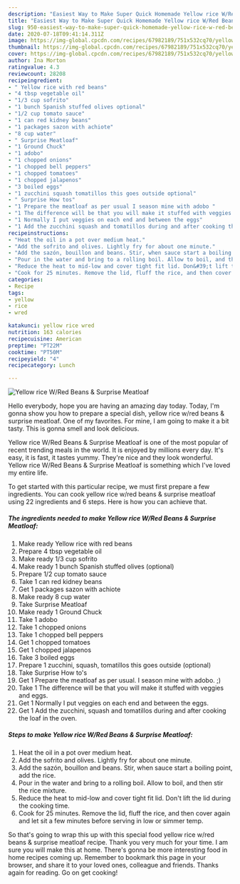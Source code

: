 ```yaml
---
description: "Easiest Way to Make Super Quick Homemade Yellow rice W/Red Beans &amp;amp; Surprise Meatloaf"
title: "Easiest Way to Make Super Quick Homemade Yellow rice W/Red Beans &amp;amp; Surprise Meatloaf"
slug: 950-easiest-way-to-make-super-quick-homemade-yellow-rice-w-red-beans-and-amp-surprise-meatloaf
date: 2020-07-18T09:41:14.311Z
image: https://img-global.cpcdn.com/recipes/67982189/751x532cq70/yellow-rice-wred-beans-surprise-meatloaf-recipe-main-photo.jpg
thumbnail: https://img-global.cpcdn.com/recipes/67982189/751x532cq70/yellow-rice-wred-beans-surprise-meatloaf-recipe-main-photo.jpg
cover: https://img-global.cpcdn.com/recipes/67982189/751x532cq70/yellow-rice-wred-beans-surprise-meatloaf-recipe-main-photo.jpg
author: Ina Morton
ratingvalue: 4.3
reviewcount: 28208
recipeingredient:
- " Yellow rice with red beans"
- "4 tbsp vegetable oil"
- "1/3 cup sofrito"
- "1 bunch Spanish stuffed olives optional"
- "1/2 cup tomato sauce"
- "1 can red kidney beans"
- "1 packages sazon with achiote"
- "8 cup water"
- " Surprise Meatloaf"
- "1 Ground Chuck"
- "1 adobo"
- "1 chopped onions"
- "1 chopped bell peppers"
- "1 chopped tomatoes"
- "1 chopped jalapenos"
- "3 boiled eggs"
- "1 zucchini squash tomatillos this goes outside optional"
- " Surprise How tos"
- "1 Prepare the meatloaf as per usual I season mine with adobo "
- "1 The difference will be that you will make it stuffed with veggies and eggs"
- "1 Normally I put veggies on each end and between the eggs"
- "1 Add the zucchini squash and tomatillos during and after cooking the loaf in the oven"
recipeinstructions:
- "Heat the oil in a pot over medium heat."
- "Add the sofrito and olives. Lightly fry for about one minute."
- "Add the sazón, bouillon and beans. Stir, when sauce start a boiling point, add the rice."
- "Pour in the water and bring to a rolling boil. Allow to boil, and then stir the rice mixture."
- "Reduce the heat to mid-low and cover tight fit lid. Don&#39;t lift the lid during the cooking time."
- "Cook for 25 minutes. Remove the lid, fluff the rice, and then cover again and let sit a few minutes before serving in low or simmer temp."
categories:
- Recipe
tags:
- yellow
- rice
- wred

katakunci: yellow rice wred 
nutrition: 163 calories
recipecuisine: American
preptime: "PT22M"
cooktime: "PT50M"
recipeyield: "4"
recipecategory: Lunch

---
```



![Yellow rice W/Red Beans &amp; Surprise Meatloaf](https://img-global.cpcdn.com/recipes/67982189/751x532cq70/yellow-rice-wred-beans-surprise-meatloaf-recipe-main-photo.jpg)

Hello everybody, hope you are having an amazing day today. Today, I'm gonna show you how to prepare a special dish, yellow rice w/red beans &amp; surprise meatloaf. One of my favorites. For mine, I am going to make it a bit tasty. This is gonna smell and look delicious.



Yellow rice W/Red Beans &amp; Surprise Meatloaf is one of the most popular of recent trending meals in the world. It is enjoyed by millions every day. It's easy, it is fast, it tastes yummy. They're nice and they look wonderful. Yellow rice W/Red Beans &amp; Surprise Meatloaf is something which I've loved my entire life.


To get started with this particular recipe, we must first prepare a few ingredients. You can cook yellow rice w/red beans &amp; surprise meatloaf using 22 ingredients and 6 steps. Here is how you can achieve that.

<!--inarticleads1-->

##### The ingredients needed to make Yellow rice W/Red Beans &amp; Surprise Meatloaf:

1. Make ready  Yellow rice with red beans
1. Prepare 4 tbsp vegetable oil
1. Make ready 1/3 cup sofrito
1. Make ready 1 bunch Spanish stuffed olives (optional)
1. Prepare 1/2 cup tomato sauce
1. Take 1 can red kidney beans
1. Get 1 packages sazon with achiote
1. Make ready 8 cup water
1. Take  Surprise Meatloaf
1. Make ready 1 Ground Chuck
1. Take 1 adobo
1. Take 1 chopped onions
1. Take 1 chopped bell peppers
1. Get 1 chopped tomatoes
1. Get 1 chopped jalapenos
1. Take 3 boiled eggs
1. Prepare 1 zucchini, squash, tomatillos this goes outside (optional)
1. Take  Surprise How to&#39;s
1. Get 1 Prepare the meatloaf as per usual. I season mine with adobo. ;)
1. Take 1 The difference will be that you will make it stuffed with veggies and eggs.
1. Get 1 Normally I put veggies on each end and between the eggs.
1. Get 1 Add the zucchini, squash and tomatillos during and after cooking the loaf in the oven.




<!--inarticleads2-->

##### Steps to make Yellow rice W/Red Beans &amp; Surprise Meatloaf:

1. Heat the oil in a pot over medium heat.
1. Add the sofrito and olives. Lightly fry for about one minute.
1. Add the sazón, bouillon and beans. Stir, when sauce start a boiling point, add the rice.
1. Pour in the water and bring to a rolling boil. Allow to boil, and then stir the rice mixture.
1. Reduce the heat to mid-low and cover tight fit lid. Don&#39;t lift the lid during the cooking time.
1. Cook for 25 minutes. Remove the lid, fluff the rice, and then cover again and let sit a few minutes before serving in low or simmer temp.




So that's going to wrap this up with this special food yellow rice w/red beans &amp; surprise meatloaf recipe. Thank you very much for your time. I am sure you will make this at home. There's gonna be more interesting food in home recipes coming up. Remember to bookmark this page in your browser, and share it to your loved ones, colleague and friends. Thanks again for reading. Go on get cooking!
